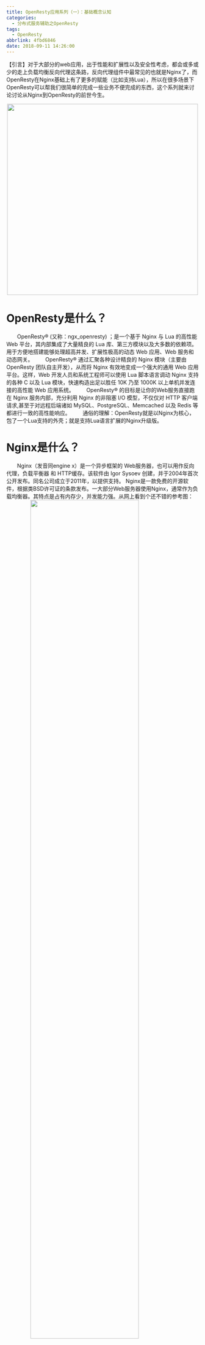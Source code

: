 ```yaml
---
title: OpenResty应用系列（一）：基础概念认知
categories:
  - 分布式服务辅助之OpenResty
tags:
  - OpenResty
abbrlink: 4fbd6846
date: 2018-09-11 14:26:00
---
```

【引言】对于大部分的web应用，出于性能和扩展性以及安全性考虑，都会或多或少的走上负载均衡反向代理这条路，反向代理组件中最常见的也就是Nginx了，而OpenResty在Nginx基础上有了更多的赋能（比如支持Lua），所以在很多场景下OpenResty可以帮我们很简单的完成一些业务不便完成的东西，这个系列就来讨论讨论从Nginx到OpenResty的前世今生。
<div align=center><img src="http://pm4hdun71.bkt.clouddn.com/img/2018/2018-09-12-09.jpg" width="500"/></div>
<!-- more -->

# OpenResty是什么？
&emsp;&emsp;OpenResty® (又称：ngx_openresty) ；是一个基于 Nginx 与 Lua 的高性能 Web 平台，其内部集成了大量精良的 Lua 库、第三方模块以及大多数的依赖项。用于方便地搭建能够处理超高并发、扩展性极高的动态 Web 应用、Web 服务和动态网关。
&emsp;&emsp;OpenResty® 通过汇聚各种设计精良的 Nginx 模块（主要由 OpenResty 团队自主开发），从而将 Nginx 有效地变成一个强大的通用 Web 应用平台。这样，Web 开发人员和系统工程师可以使用 Lua 脚本语言调动 Nginx 支持的各种 C 以及 Lua 模块，快速构造出足以胜任 10K 乃至 1000K 以上单机并发连接的高性能 Web 应用系统。
&emsp;&emsp;OpenResty® 的目标是让你的Web服务直接跑在 Nginx 服务内部，充分利用 Nginx 的非阻塞 I/O 模型，不仅仅对 HTTP 客户端请求,甚至于对远程后端诸如 MySQL、PostgreSQL、Memcached 以及 Redis 等都进行一致的高性能响应。
&emsp;&emsp;通俗的理解：OpenResty就是以Nginx为核心，包了一个Lua支持的外壳；就是支持Lua语言扩展的Nginx升级版。

# Nginx是什么？
&emsp;&emsp;Nginx（发音同engine x）是一个异步框架的 Web服务器，也可以用作反向代理，负载平衡器 和 HTTP缓存。该软件由 Igor Sysoev 创建，并于2004年首次公开发布。同名公司成立于2011年，以提供支持。
Nginx是一款免费的开源软件，根据类BSD许可证的条款发布。一大部分Web服务器使用Nginx，通常作为负载均衡器。其特点是占有内存少，并发能力强。从网上看到个还不错的参考图：
<img style="clear: both;display: block;margin:auto;" src="http://pm4hdun71.bkt.clouddn.com/img/2018/2018-09-12-01.jpg" width="75%">

# 为什么选择Nginx？
+ 处理响应请求很快
+ 高并发连接，Nginx支持的并发连接上限取决于你的内存
+ 低的内存消耗，在一般的情况下，10000个非活跃的HTTP Keep-Alive 连接在Nginx中仅消耗2.5MB的内存，这也是Nginx支持高并发连接的基础。
+ 具有很高的可靠性、高扩展性、支持热部署
+ 自由的BSD许可协议，BSD许可协议不只是允许用户免费使用Nginx，也允许用户修改Nginx源码，还允许用户用于商业用途。

# Lua是什么？
&emsp;&emsp;Lua 是一个小巧的脚本语言。是巴西里约热内卢天主教大学（Pontifical Catholic University of Rio de Janeiro）里的一个研究小组，由Roberto Ierusalimschy、Waldemar Celes 和 Luiz Henrique de Figueiredo所组成并于1993年开发。其设计目的是为了嵌入应用程序中，从而为应用程序提供灵活的扩展和定制功能。Lua由标准C编写而成，几乎在所有操作系统和平台上都可以编译，运行。Lua并没有提供强大的库，这是由它的定位决定的。所以Lua不适合作为开发独立应用程序的语言。Lua 有一个同时进行的JIT项目，提供在特定平台上的即时编译功能。

# Nginx请求处理的流程参考
<img style="clear: both;display: block;margin:auto;" src="http://pm4hdun71.bkt.clouddn.com/img/2018/2018-09-12-02.jpg" width="75%">

# 如何理解反向代理？

## 什么是反向代理？
&emsp;&emsp;所谓的代理，可以理解为一个中介，它屏蔽用户和服务提供者之间的直接接触，比如A和B本来可以直连，中间插入一个C，C就是中介。刚开始的时候，代理多数是帮助内网client访问外网server用的（比如HTTP代理），从内到外。后来出现了反向代理，"反向"这个词在这儿的意思其实是指方向相反，即代理将来自外网client的请求forward到内网server，从外到内，反向代理服务器，对于客户端而言它就像是原始服务器。
&emsp;&emsp;两者的区别在于代理的对象不一样：正向代理代理的对象是客户端，反向代理代理的对象是服务端
&emsp;&emsp;我们常说的代理也就是指正向代理，正向代理的过程，它隐藏了真实的请求客户端，服务端不知道真实的客户端是谁，客户端请求的服务都被代理服务器代替来请求，某些科学上网工具扮演的就是典型的正向代理角色。用浏览器访问 http://www.google.com 时，被残忍的block，于是你可以在国外搭建一台代理服务器，让代理帮我去请求google.com，代理把请求返回的相应结构再返回给我。
<img style="clear: both;display: block;margin:auto;" src="http://pm4hdun71.bkt.clouddn.com/img/2018/2018-09-12-06.jpg" width="60%">

&emsp;&emsp;反向代理隐藏了真实的服务端，当我们请求 www.baidu.com 的时候，就像拨打10086一样，背后可能有成千上万台服务器为我们服务，但具体是哪一台，你不知道，也不需要知道，你只需要知道反向代理服务器是谁就好了，www.baidu.com 就是我们的反向代理服务器，反向代理服务器会帮我们把请求转发到真实的服务器那里去。Nginx就是性能非常好的反向代理服务器，用来做负载均衡。
<img style="clear: both;display: block;margin:auto;" src="http://pm4hdun71.bkt.clouddn.com/img/2018/2018-09-12-07.jpg" width="60%">

## 更好的理解反向代理
&emsp;&emsp;在计算机世界里，由于单个服务器的处理客户端（用户）请求能力有一个极限，当用户的接入请求蜂拥而入时，会造成服务器忙不过来的局面，可以使用多个服务器来共同分担成千上万的用户请求，这些服务器提供相同的服务，对于用户来说，根本感觉不到任何差别。
&emsp;&emsp;反向代理的实现：
1）需要有一个负载均衡设备来分发用户请求，将用户请求分发到空闲的服务器上（Nginx实际就是做这个的）
2）服务器返回自己的服务到负载均衡设备（比如从不同的tomcat返回结果）
3）负载均衡将服务器的服务返回用户（与客户的交互）

## 补充一个助攻图
&emsp;&emsp;正向代理中，proxy和client同属一个LAN，对server透明；反向代理中，proxy和server同属一个LAN，对client透明。
<img style="clear: both;display: block;margin:auto;" src="http://pm4hdun71.bkt.clouddn.com/img/2018/2018-09-12-08.jpg" width="60%">